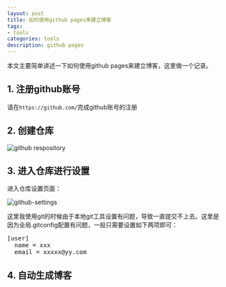 ```yaml
---
layout: post
title: 如何使用github pages来建立博客
tags:
- tools
categories: tools
description: github pages
---
```


本文主要简单讲述一下如何使用github pages来建立博客，这里做一个记录。

<!-- more -->


## 1. 注册github账号
请在```https://github.com/```完成github账号的注册


## 2. 创建仓库
![github respository](https://ivanzz1001.github.io/records/assets/img/tools/github-respository.png)




## 3. 进入仓库进行设置
进入仓库设置页面：

![github-settings](https://ivanzz1001.github.io/records/assets/img/tools/github-settings.png)

这里我使用git的时候由于本地git工具设置有问题，导致一直提交不上去。这里是因为全局.gitconfig配置有问题，一般只需要设置如下两项即可：
<pre>
[user]
  name = xxx
  email = xxxxx@yy.com
</pre>

## 4. 自动生成博客



<br />
<br />
<br />

